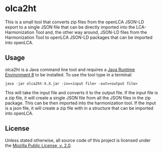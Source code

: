 olca2ht
=======
This is a small tool that converts zip files from the openLCA JSON-LD export
to a single JSON file that can be directly imported into the LCA-Harmonization
Tool and, the other way around, JSON-LD files from the Harmonization Tool to
openLCA JSON-LD packages that can be imported into openLCA.

Usage
-----
olca2ht is a Java command line tool and requires a
[Java Runtime Environment 8](http://www.oracle.com/technetwork/java/javase/downloads/index.html)
to be installed. To use the tool type in a terminal:

	java -jar olca2ht-X.X.jar -in=<input file> -out=<output file>

This will take the input file and converts it to the output file. If the input
file is a zip file, it will create a single JSON file from all the JSON files
in the zip package. This can be then imported into the harmonization tool. If
the input is a json file, it will create a zip file with in a structure that
can be imported into openLCA.

License
-------
Unless stated otherwise, all source code of this project is licensed under the
[Mozilla Public License, v. 2.0](https://www.mozilla.org/MPL/2.0/).